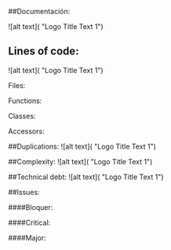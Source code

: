 
  ##Documentación: 

![alt text]( "Logo Title Text 1")


   
   ## Lines of code: 
   

   
   ![alt text]( "Logo Title Text 1")
   
   
Files: 

Functions:

Classes:

Accessors: 



##Duplications:
   ![alt text]( "Logo Title Text 1")

 

##Complexity: 
  ![alt text]( "Logo Title Text 1")
  


##Technical debt:
  ![alt text]( "Logo Title Text 1")
 

##Issues: 



####Bloquer:

####Critical:

####Major:



   
   
   

